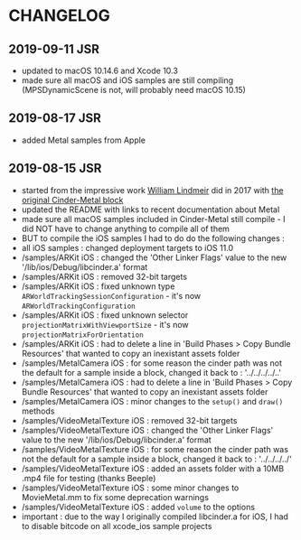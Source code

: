 CHANGELOG
=========

2019-09-11 JSR
--------------
- updated to macOS 10.14.6 and Xcode 10.3
- made sure all macOS and iOS samples are still compiling (MPSDynamicScene is not, will probably need macOS 10.15)

2019-08-17 JSR
--------------
- added Metal samples from Apple

2019-08-15 JSR
--------------
- started from the impressive work [William Lindmeir](http://wdlindmeier.com/) did in 2017 with [the original Cinder-Metal block](https://github.com/wdlindmeier/Cinder-Metal)
- updated the README with links to recent documentation about Metal
- made sure all macOS samples included in Cinder-Metal still compile - I did NOT have to change anything to compile all of them
- BUT to compile the iOS samples I had to do do the following changes : 
- all iOS samples : changed deployment targets to iOS 11.0
- /samples/ARKit iOS : changed the 'Other Linker Flags' value to the new '/lib/ios/Debug/libcinder.a' format
- /samples/ARKit iOS : removed 32-bit targets
- /samples/ARKit iOS : fixed unknown type ``ARWorldTrackingSessionConfiguration`` - it's now ``ARWorldTrackingConfiguration``
- /samples/ARKit iOS : fixed unknown selector ``projectionMatrixWithViewportSize`` - it's now ``projectionMatrixForOrientation``
- /samples/ARKit iOS : had to delete a line in 'Build Phases > Copy Bundle Resources' that wanted to copy an inexistant assets folder
- /samples/MetalCamera iOS : for some reason the cinder path was not the default for a sample inside a block, changed it back to : '../../../../..'
- /samples/MetalCamera iOS : had to delete a line in 'Build Phases > Copy Bundle Resources' that wanted to copy an inexistant assets folder
- /samples/MetalCamera iOS : minor changes to the ``setup()`` and ``draw()`` methods
- /samples/VideoMetalTexture iOS : removed 32-bit targets
- /samples/VideoMetalTexture iOS : changed the 'Other Linker Flags' value to the new '/lib/ios/Debug/libcinder.a' format
- /samples/VideoMetalTexture iOS : for some reason the cinder path was not the default for a sample inside a block, changed it back to : '../../../../'
- /samples/VideoMetalTexture iOS : added an assets folder with a 10MB .mp4 file for testing (thanks Beeple)
- /samples/VideoMetalTexture iOS : some minor changes to MovieMetal.mm to fix some deprecation warnings
- /samples/VideoMetalTexture iOS : added ``volume`` to the options
- important : due to the way I originally compiled libcinder.a for iOS, I had to disable bitcode on all xcode_ios sample projects